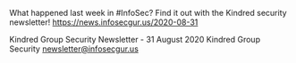What happened last week in #InfoSec? Find it out with the Kindred security newsletter!
https://news.infosecgur.us/2020-08-31

Kindred Group Security Newsletter -  31 August 2020
Kindred Group Security
newsletter@infosecgur.us
